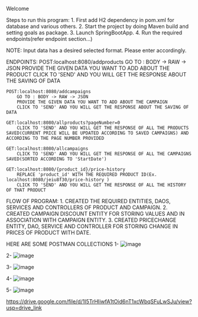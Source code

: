 Welcome 

Steps to run this program:
	1. First add H2 dependency in pom.xml for database and various others.
	2. Start the project by doing Maven build and setting goals as package.
	3. Launch SpringBootApp.
	4. Run the required endpoints(refer endpoint section...)

NOTE: Input data has a desired selected format. Please enter accordingly.

ENDPOINTS:
	POST:localhost:8080/addproducts
		GO TO : BODY -> RAW -> JSON
		PROVIDE THE GIVEN DATA YOU WANT TO ADD ABOUT THE PRODUCT
		CLICK TO 'SEND' AND YOU WILL GET THE RESPONSE ABOUT THE SAVING OF DATA
		
	POST:localhost:8080/addcampaigns
		GO TO : BODY -> RAW -> JSON
		PROVIDE THE GIVEN DATA YOU WANT TO ADD ABOUT THE CAMPAIGN
		CLICK TO 'SEND' AND YOU WILL GET THE RESPONSE ABOUT THE SAVING OF DATA
		
	GET:localhost:8080/allproducts?pageNumber=0
		CLICK TO 'SEND' AND YOU WILL GET THE RESPONSE OF ALL THE PRODUCTS SAVED(CURRENT PRICE WILL BE UPDATED ACCORDING TO SAVED CAMPAIGNS) AND ACCORDING TO THE PAGE NUMBER PROVIDED
		
	GET:localhost:8080/allcampaigns
		CLICK TO 'SEND' AND YOU WILL GET THE RESPONSE OF ALL THE CAMPAIGNS SAVED(SORTED ACCORDING TO 'StartDate')
		
	GET:localhost:8080/{product_id}/price-history
		REPLACE 'product_id' WITH THE REQUIRED PRODUCT ID(Ex. localhost:8080/jeiu8f30/price-history )
		CLICK TO 'SEND' AND YOU WILL GET THE RESPONSE OF ALL THE HISTORY OF THAT PRODUCT
		
FLOW OF PROGRAM:
	1. CREATED THE REQUIRED ENTITIES, DAOS, SERVICES AND CONTROLLERS OF PRODUCT AND CAMPAIGN.
	2. CREATED CAMPAIGN DISCOUNT ENTITY FOR STORING VALUES AND IN ASSOCIATION WITH CAMPAIGN ENTITY.
	3. CREATED PRICECHANGE ENTITY, DAO, SERVICE AND CONTROLLER FOR STORING CHANGE IN PRICES OF PRODUCT WITH DATE.
	
HERE ARE SOME POSTMAN COLLECTIONS
1-
![image](https://github.com/KrishnayMishra/Sale-Management/assets/86675294/a99b2128-8148-4cd6-91a6-8835cac25cc8)

2-
![image](https://github.com/KrishnayMishra/Sale-Management/assets/86675294/106b7057-cd1f-4987-8ec9-578126a39872)

3-
![image](https://github.com/KrishnayMishra/Sale-Management/assets/86675294/ef27f160-15f9-42d2-88e4-a32816e5156d)

4-
![image](https://github.com/KrishnayMishra/Sale-Management/assets/86675294/c50769bb-bed6-4f76-8160-6fddc2998bc5)

5-
![image](https://github.com/KrishnayMishra/Sale-Management/assets/86675294/6b4bffc1-8f24-4ae2-9f1c-f5e4f97671a6)


https://drive.google.com/file/d/1I5TrHIiwfA1tOid6nT1xcWbqSFuLwSJu/view?usp=drive_link



	
